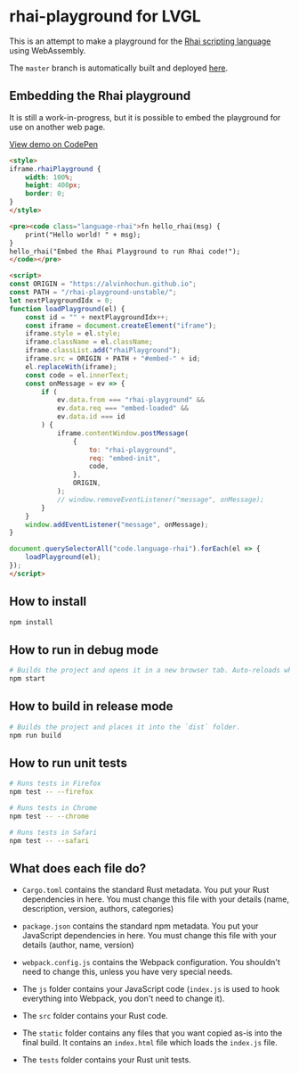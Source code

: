 rhai-playground for LVGL
===

This is an attempt to make a playground for the [Rhai scripting language][rhai]
using WebAssembly.

The `master` branch is automatically built and deployed [here][playground-unstable].

[rhai]: https://github.com/jonathandturner/rhai
[playground-unstable]: https://alvinhochun.github.io/rhai-playground-unstable/


Embedding the Rhai playground
---

It is still a work-in-progress, but it is possible to embed the playground for
use on another web page.

[View demo on CodePen](https://codepen.io/alvinhochun/pen/LYGQEaW)

```html
<style>
iframe.rhaiPlayground {
    width: 100%;
    height: 400px;
    border: 0;
}
</style>

<pre><code class="language-rhai">fn hello_rhai(msg) {
    print("Hello world! " + msg);
}
hello_rhai("Embed the Rhai Playground to run Rhai code!");
</code></pre>

<script>
const ORIGIN = "https://alvinhochun.github.io";
const PATH = "/rhai-playground-unstable/";
let nextPlaygroundIdx = 0;
function loadPlayground(el) {
    const id = "" + nextPlaygroundIdx++;
    const iframe = document.createElement("iframe");
    iframe.style = el.style;
    iframe.className = el.className;
    iframe.classList.add("rhaiPlayground");
    iframe.src = ORIGIN + PATH + "#embed-" + id;
    el.replaceWith(iframe);
    const code = el.innerText;
    const onMessage = ev => {
        if (
            ev.data.from === "rhai-playground" &&
            ev.data.req === "embed-loaded" &&
            ev.data.id === id
        ) {
            iframe.contentWindow.postMessage(
                {
                    to: "rhai-playground",
                    req: "embed-init",
                    code,
                },
                ORIGIN,
            );
            // window.removeEventListener("message", onMessage);
        }
    }
    window.addEventListener("message", onMessage);
}

document.querySelectorAll("code.language-rhai").forEach(el => {
    loadPlayground(el);
});
</script>
```


## How to install

```sh
npm install
```

## How to run in debug mode

```sh
# Builds the project and opens it in a new browser tab. Auto-reloads when the project changes.
npm start
```

## How to build in release mode

```sh
# Builds the project and places it into the `dist` folder.
npm run build
```

## How to run unit tests

```sh
# Runs tests in Firefox
npm test -- --firefox

# Runs tests in Chrome
npm test -- --chrome

# Runs tests in Safari
npm test -- --safari
```

## What does each file do?

* `Cargo.toml` contains the standard Rust metadata. You put your Rust dependencies in here. You must change this file with your details (name, description, version, authors, categories)

* `package.json` contains the standard npm metadata. You put your JavaScript dependencies in here. You must change this file with your details (author, name, version)

* `webpack.config.js` contains the Webpack configuration. You shouldn't need to change this, unless you have very special needs.

* The `js` folder contains your JavaScript code (`index.js` is used to hook everything into Webpack, you don't need to change it).

* The `src` folder contains your Rust code.

* The `static` folder contains any files that you want copied as-is into the final build. It contains an `index.html` file which loads the `index.js` file.

* The `tests` folder contains your Rust unit tests.
